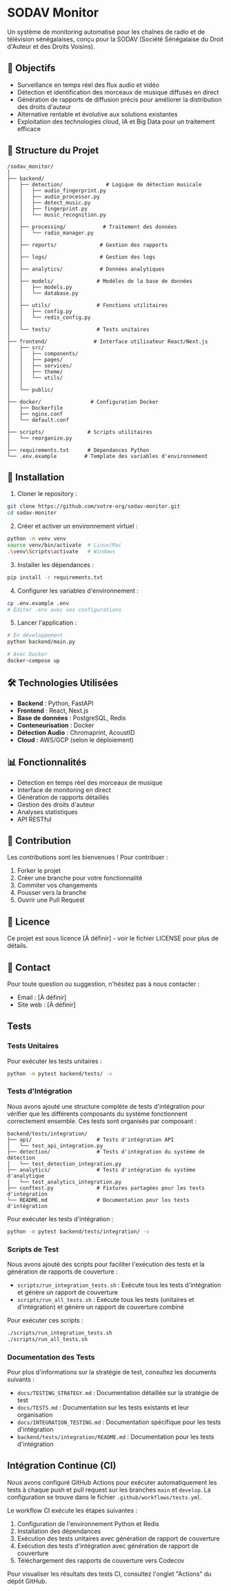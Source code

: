 # SODAV Monitor

Un système de monitoring automatisé pour les chaînes de radio et de télévision sénégalaises, conçu pour la SODAV (Société Sénégalaise du Droit d'Auteur et des Droits Voisins).

## 🎯 Objectifs

- Surveillance en temps réel des flux audio et vidéo
- Détection et identification des morceaux de musique diffusés en direct
- Génération de rapports de diffusion précis pour améliorer la distribution des droits d'auteur
- Alternative rentable et évolutive aux solutions existantes
- Exploitation des technologies cloud, IA et Big Data pour un traitement efficace

## 📂 Structure du Projet

```
/sodav_monitor/
│
├── backend/
│   ├── detection/              # Logique de détection musicale
│   │   ├── audio_fingerprint.py
│   │   ├── audio_processor.py
│   │   ├── detect_music.py
│   │   ├── fingerprint.py
│   │   └── music_recognition.py
│   │
│   ├── processing/            # Traitement des données
│   │   └── radio_manager.py
│   │
│   ├── reports/              # Gestion des rapports
│   │
│   ├── logs/                 # Gestion des logs
│   │
│   ├── analytics/            # Données analytiques
│   │
│   ├── models/              # Modèles de la base de données
│   │   ├── models.py
│   │   └── database.py
│   │
│   ├── utils/               # Fonctions utilitaires
│   │   ├── config.py
│   │   └── redis_config.py
│   │
│   └── tests/               # Tests unitaires
│
├── frontend/               # Interface utilisateur React/Next.js
│   ├── src/
│   │   ├── components/
│   │   ├── pages/
│   │   ├── services/
│   │   ├── theme/
│   │   └── utils/
│   │
│   └── public/
│
├── docker/                # Configuration Docker
│   ├── Dockerfile
│   ├── nginx.conf
│   └── default.conf
│
├── scripts/              # Scripts utilitaires
│   └── reorganize.py
│
├── requirements.txt      # Dépendances Python
└── .env.example         # Template des variables d'environnement
```

## 🚀 Installation

1. Cloner le repository :
```bash
git clone https://github.com/votre-org/sodav-monitor.git
cd sodav-monitor
```

2. Créer et activer un environnement virtuel :
```bash
python -m venv venv
source venv/bin/activate  # Linux/Mac
.\venv\Scripts\activate   # Windows
```

3. Installer les dépendances :
```bash
pip install -r requirements.txt
```

4. Configurer les variables d'environnement :
```bash
cp .env.example .env
# Éditer .env avec vos configurations
```

5. Lancer l'application :
```bash
# En développement
python backend/main.py

# Avec Docker
docker-compose up
```

## 🛠 Technologies Utilisées

- **Backend** : Python, FastAPI
- **Frontend** : React, Next.js
- **Base de données** : PostgreSQL, Redis
- **Conteneurisation** : Docker
- **Détection Audio** : Chromaprint, AcoustID
- **Cloud** : AWS/GCP (selon le déploiement)

## 📊 Fonctionnalités

- Détection en temps réel des morceaux de musique
- Interface de monitoring en direct
- Génération de rapports détaillés
- Gestion des droits d'auteur
- Analyses statistiques
- API RESTful

## 🤝 Contribution

Les contributions sont les bienvenues ! Pour contribuer :

1. Forker le projet
2. Créer une branche pour votre fonctionnalité
3. Commiter vos changements
4. Pousser vers la branche
5. Ouvrir une Pull Request

## 📝 Licence

Ce projet est sous licence [À définir] - voir le fichier LICENSE pour plus de détails.

## 👥 Contact

Pour toute question ou suggestion, n'hésitez pas à nous contacter :
- Email : [À définir]
- Site web : [À définir]

## Tests

### Tests Unitaires

Pour exécuter les tests unitaires :

```bash
python -m pytest backend/tests/ -v
```

### Tests d'Intégration

Nous avons ajouté une structure complète de tests d'intégration pour vérifier que les différents composants du système fonctionnent correctement ensemble. Ces tests sont organisés par composant :

```
backend/tests/integration/
├── api/                     # Tests d'intégration API
│   └── test_api_integration.py
├── detection/               # Tests d'intégration du système de détection
│   └── test_detection_integration.py
├── analytics/               # Tests d'intégration du système d'analytique
│   └── test_analytics_integration.py
├── conftest.py              # Fixtures partagées pour les tests d'intégration
└── README.md                # Documentation pour les tests d'intégration
```

Pour exécuter les tests d'intégration :

```bash
python -m pytest backend/tests/integration/ -v
```

### Scripts de Test

Nous avons ajouté des scripts pour faciliter l'exécution des tests et la génération de rapports de couverture :

- `scripts/run_integration_tests.sh` : Exécute tous les tests d'intégration et génère un rapport de couverture
- `scripts/run_all_tests.sh` : Exécute tous les tests (unitaires et d'intégration) et génère un rapport de couverture combiné

Pour exécuter ces scripts :

```bash
./scripts/run_integration_tests.sh
./scripts/run_all_tests.sh
```

### Documentation des Tests

Pour plus d'informations sur la stratégie de test, consultez les documents suivants :

- `docs/TESTING_STRATEGY.md` : Documentation détaillée sur la stratégie de test
- `docs/TESTS.md` : Documentation sur les tests existants et leur organisation
- `docs/INTEGRATION_TESTING.md` : Documentation spécifique pour les tests d'intégration
- `backend/tests/integration/README.md` : Documentation pour les tests d'intégration

## Intégration Continue (CI)

Nous avons configuré GitHub Actions pour exécuter automatiquement les tests à chaque push et pull request sur les branches `main` et `develop`. La configuration se trouve dans le fichier `.github/workflows/tests.yml`.

Le workflow CI exécute les étapes suivantes :

1. Configuration de l'environnement Python et Redis
2. Installation des dépendances
3. Exécution des tests unitaires avec génération de rapport de couverture
4. Exécution des tests d'intégration avec génération de rapport de couverture
5. Téléchargement des rapports de couverture vers Codecov

Pour visualiser les résultats des tests CI, consultez l'onglet "Actions" du dépôt GitHub.
